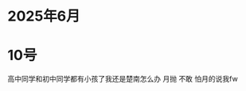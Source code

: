# 2025年6月
<script setup lang="ts">
import { QTagColors } from 'fake-qq-ui';

</script>

# 10号

<q-window title="我的世界话题群">

<q-text name="无奈的系统君" tag="LV59 白丝控" :tag-color="QTagColors.purple" avatar="https://q2.qlogo.cn/headimg_dl?dst_uin=1592417016&spec=100">高中同学和初中同学都有小孩了我还是楚南怎么办</q-text>
<q-text name="良樱" tag="LV100 花飞" :tag-color="QTagColors.purple" avatar="https://q2.qlogo.cn/headimg_dl?dst_uin=488741813&spec=100">月抛</q-text>
<q-text name="无奈的系统君" tag="LV59 白丝控" :tag-color="QTagColors.purple" avatar="https://q2.qlogo.cn/headimg_dl?dst_uin=1592417016&spec=100">不敢</q-text>
<q-text name="无奈的系统君" tag="LV59 白丝控" :tag-color="QTagColors.purple" avatar="https://q2.qlogo.cn/headimg_dl?dst_uin=1592417016&spec=100">怕月的说我fw</q-text>


</q-window>
